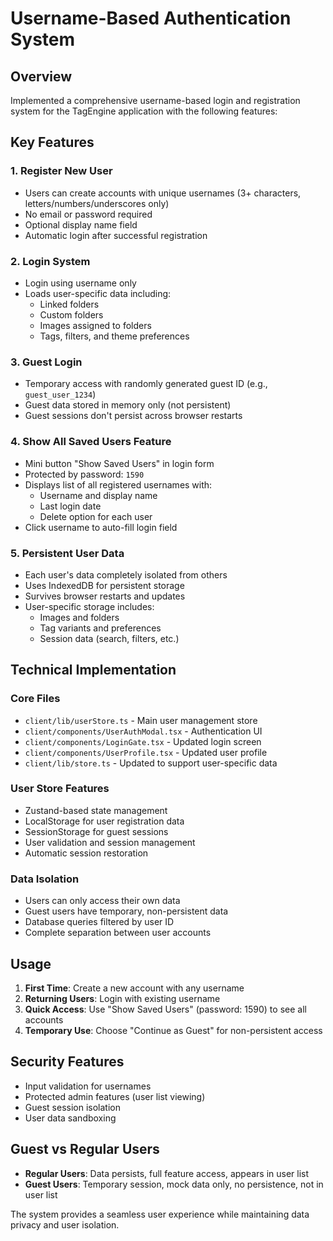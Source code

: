# Username-Based Authentication System

## Overview
Implemented a comprehensive username-based login and registration system for the TagEngine application with the following features:

## Key Features

### 1. Register New User
- Users can create accounts with unique usernames (3+ characters, letters/numbers/underscores only)
- No email or password required
- Optional display name field
- Automatic login after successful registration

### 2. Login System
- Login using username only
- Loads user-specific data including:
  - Linked folders
  - Custom folders  
  - Images assigned to folders
  - Tags, filters, and theme preferences

### 3. Guest Login
- Temporary access with randomly generated guest ID (e.g., `guest_user_1234`)
- Guest data stored in memory only (not persistent)
- Guest sessions don't persist across browser restarts

### 4. Show All Saved Users Feature
- Mini button "Show Saved Users" in login form
- Protected by password: `1590`
- Displays list of all registered usernames with:
  - Username and display name
  - Last login date
  - Delete option for each user
- Click username to auto-fill login field

### 5. Persistent User Data
- Each user's data completely isolated from others
- Uses IndexedDB for persistent storage
- Survives browser restarts and updates
- User-specific storage includes:
  - Images and folders
  - Tag variants and preferences
  - Session data (search, filters, etc.)

## Technical Implementation

### Core Files
- `client/lib/userStore.ts` - Main user management store
- `client/components/UserAuthModal.tsx` - Authentication UI
- `client/components/LoginGate.tsx` - Updated login screen
- `client/components/UserProfile.tsx` - Updated user profile
- `client/lib/store.ts` - Updated to support user-specific data

### User Store Features
- Zustand-based state management
- LocalStorage for user registration data
- SessionStorage for guest sessions
- User validation and session management
- Automatic session restoration

### Data Isolation
- Users can only access their own data
- Guest users have temporary, non-persistent data
- Database queries filtered by user ID
- Complete separation between user accounts

## Usage

1. **First Time**: Create a new account with any username
2. **Returning Users**: Login with existing username
3. **Quick Access**: Use "Show Saved Users" (password: 1590) to see all accounts
4. **Temporary Use**: Choose "Continue as Guest" for non-persistent access

## Security Features
- Input validation for usernames
- Protected admin features (user list viewing)
- Guest session isolation
- User data sandboxing

## Guest vs Regular Users
- **Regular Users**: Data persists, full feature access, appears in user list
- **Guest Users**: Temporary session, mock data only, no persistence, not in user list

The system provides a seamless user experience while maintaining data privacy and user isolation.
